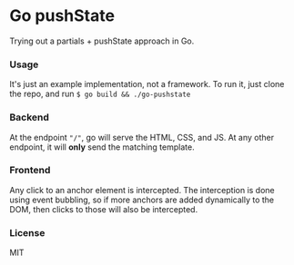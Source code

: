 # Go pushState

Trying out a partials + pushState approach in Go.

### Usage

It's just an example implementation, not a framework. To run it, just clone the repo, and run `$ go build && ./go-pushstate`

### Backend

At the endpoint `"/"`, go will serve the HTML, CSS, and JS. At any other endpoint, it will **only** send the matching template.

### Frontend

Any click to an anchor element is intercepted. The interception is done using event bubbling, so if more anchors are added dynamically to the DOM, then clicks to those will also be intercepted.

### License

MIT